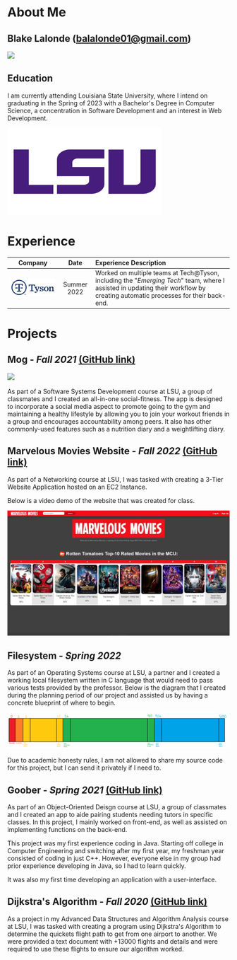 # About Me

## Blake Lalonde (balalonde01@gmail.com)

[<img src="https://github.com/theblakelalonde/theblakelalonde/blob/main/Assets/Blake_Lalonde_Headshot_LSU.jpg" width=350>](https://github.com/theblakelalonde/theblakelalonde)

## Education
I am currently attending Louisiana State University, where I intend on graduating in the Spring of 2023 with a Bachelor's Degree in Computer Science, a concentration in Software Development and an interest in Web Development.

[<img src="https://github.com/theblakelalonde/theblakelalonde/blob/main/Assets/LSU_logo.png" width=350>](https://www.lsu.edu/eng/)


# Experience


|                                                                 Company                                                                 |    Date     | Experience Description                                                                                                                                     |
| :-------------------------------------------------------------------------------------------------------------------------------------: | :---------: | :--------------------------------------------------------------------------------------------------------------------------------------------------------- |
| [<img src="https://github.com/theblakelalonde/theblakelalonde/blob/main/Assets/Tyson_logo.png" width=250>](https://www.tysonfoods.com/) | Summer 2022 | Worked on multiple teams at Tech@Tyson, including the "*Emerging Tech*" team, where I assisted in updating their workflow by creating automatic processes for their back-end. |

# Projects

## Mog - *Fall 2021* [(GitHub link)](https://github.com/bryantran21/Mog)

<img src="https://github.com/bryantran21/Mog/blob/main/assets/images/mogIconRed.png" width=150>

As part of a Software Systems Development course at LSU, a group of classmates and I created an all-in-one social-fitness.  The app is designed to incorporate a social media aspect to promote going to the gym and maintaining a healthy lifestyle by allowing you to join your workout friends in a group and encourages accountability among peers.  It also has other commonly-used features such as a nutrition diary and a weightlifting diary.

## Marvelous Movies Website - *Fall 2022* [(GitHub link)](https://github.com/theblakelalonde/Marvelous-Movies)
As part of a Networking course at LSU, I was tasked with creating a 3-Tier Website Application hosted on an EC2 Instance. 

Below is a video demo of the website that was created for class.

[<img src="https://github.com/theblakelalonde/theblakelalonde/blob/main/Assets/marvelous%20movies%20thumbnail.jpg" width=600>](http://www.youtube.com/watch?v=s-gtK80vdXE)

## Filesystem - *Spring 2022*
As part of an Operating Systems course at LSU, a partner and I created a working local filesystem written in C language that would need to pass various tests provided by the professor.  Below is the diagram that I created during the planning period of our project and assisted us by having a concrete blueprint of where to begin.

<img src="https://github.com/theblakelalonde/theblakelalonde/blob/main/Assets/filesystem_diagram.png">

Due to academic honesty rules, I am not allowed to share my source code for this project, but I can send it privately if I need to.


## Goober - *Spring 2021* [(GitHub link)](https://github.com/theblakelalonde/csc_3380)
As part of an Object-Oriented Deisgn course at LSU, a group of classmates and I created an app to aide pairing students needing tutors in specific classes.  In this project, I mainly worked on front-end, as well as assisted on implementing functions on the back-end.

This project was my first experience coding in Java.  Starting off college in Computer Engineering and switching after my first year, my freshman year consisted of coding in just C++.  However, everyone else in my group had prior experience developing in Java, so I had to learn quickly.

It was also my first time developing an application with a user-interface.

## Dijkstra's Algorithm - *Fall 2020* [(GitHub link)](https://github.com/theblakelalonde/theblakelalonde/tree/Dijkstra-Algorithm)
As a project in my Advanced Data Structures and Algorithm Analysis course at LSU, I was tasked with creating a program using Dijkstra's Algorithm to determine the quickets flight path to get from one airport to another.  We were provided a text document with +13000 flights and details and were required to use these flights to ensure our algorithm worked.
